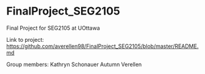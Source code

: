 # FinalProject_SEG2105
Final Project for SEG2105 at UOttawa

Link to project: https://github.com/averellen98/FinalProject_SEG2105/blob/master/README.md

Group members:
  Kathryn Schonauer
  Autumn Verellen
